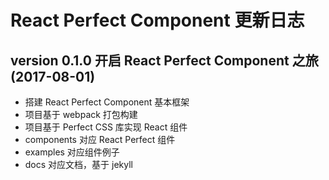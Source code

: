 # React Perfect Component 更新日志

## version 0.1.0  开启 React Perfect Component 之旅(2017-08-01)

* 搭建 React Perfect Component 基本框架
* 项目基于 webpack 打包构建
* 项目基于 Perfect CSS 库实现 React 组件
* components 对应 React Perfect 组件
* examples 对应组件例子
* docs 对应文档，基于 jekyll